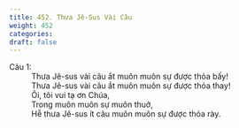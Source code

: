 ```yaml
---
title: 452. Thưa Jê-Sus Vài Câu
weight: 452
categories: 
draft: false
---
```

<dl><dt>Câu 1:</dt><dd data-verse="{1}"> Thưa Jê-sus vài câu ắt muôn muôn sự được thỏa bấy! <br/>Thưa Jê-sus vài câu ắt muôn muôn sự được thỏa thay! <br/>Ôi, tôi vui tạ ơn Chúa, <br/>Trong muôn muôn sự muôn thuở, <br/>Hễ thưa Jê-sus ít câu muôn muôn sự được thỏa rày. </dd></dl>